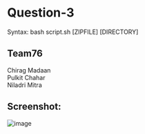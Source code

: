 # Question-3
Syntax: bash script.sh [ZIPFILE] [DIRECTORY]
## Team76
Chirag Madaan<br>
Pulkit Chahar<br>
Niladri Mitra<br>
## Screenshot:<br>
![image](https://user-images.githubusercontent.com/66782780/140655945-f06cb597-440a-49be-8654-6b660ac052b7.png)
